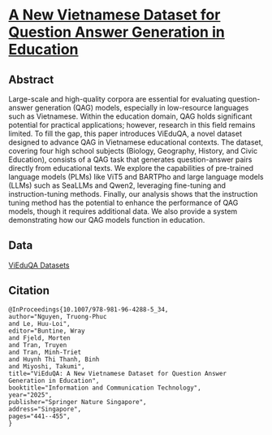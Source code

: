 # [A New Vietnamese Dataset for Question Answer Generation in Education](https://link.springer.com/chapter/10.1007/978-981-96-4288-5_34)

## Abstract
Large-scale and high-quality corpora are essential for evaluating question-answer generation (QAG) models, especially in low-resource languages such as Vietnamese.
Within the education domain, QAG holds significant potential for practical applications; however, research in this field remains limited.
To fill the gap, this paper introduces ViEduQA, a novel dataset designed to advance QAG in Vietnamese educational contexts.
The dataset, covering four high school subjects (Biology, Geography, History, and Civic Education), consists of a QAG task that generates question-answer pairs directly from educational texts.
We explore the capabilities of pre-trained language models (PLMs) like ViT5 and BARTPho and large language models (LLMs) such as SeaLLMs and Qwen2, leveraging fine-tuning and instruction-tuning methods.
Finally, our analysis shows that the instruction tuning method has the potential to enhance the performance of QAG models, though it requires additional data. We also provide a system demonstrating how our QAG models function in education.

## Data
[ViEduQA Datasets](https://huggingface.co/collections/shnl/vieduqa-datasets-664cfb5d1a616e370909994f)

## Citation
```
@InProceedings{10.1007/978-981-96-4288-5_34,
author="Nguyen, Truong-Phuc
and Le, Huu-Loi",
editor="Buntine, Wray
and Fjeld, Morten
and Tran, Truyen
and Tran, Minh-Triet
and Huynh Thi Thanh, Binh
and Miyoshi, Takumi",
title="ViEduQA: A New Vietnamese Dataset for Question Answer Generation in Education",
booktitle="Information and Communication Technology",
year="2025",
publisher="Springer Nature Singapore",
address="Singapore",
pages="441--455",
}


```
